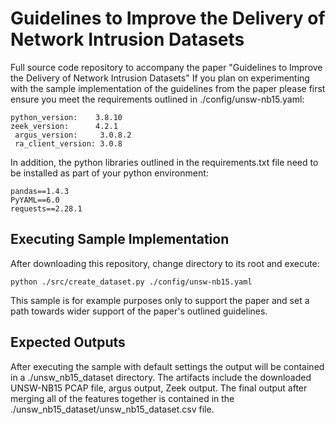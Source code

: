 # Guidelines to Improve the Delivery of Network Intrusion Datasets
Full source code repository to accompany the paper "Guidelines to Improve the Delivery of Network Intrusion Datasets"
If you plan on experimenting with the sample implementation of the guidelines from the paper please first ensure you meet the requirements outlined in ./config/unsw-nb15.yaml:

```
python_version:    3.8.10
zeek_version:      4.2.1
 argus_version:     3.0.8.2
 ra_client_version: 3.0.8 
```

In addition, the python libraries outlined in the requirements.txt file need to be installed as part of your python environment:

```
pandas==1.4.3
PyYAML==6.0
requests==2.28.1
```

## Executing Sample Implementation
After downloading this repository, change directory to its root and execute:

```
python ./src/create_dataset.py ./config/unsw-nb15.yaml

```

This sample is for example purposes only to support the paper and set a path towards wider support of the paper's outlined guidelines.

## Expected Outputs
After executing the sample with default settings the output will be contained in a ./unsw_nb15_dataset directory.
The artifacts include the downloaded UNSW-NB15 PCAP file, argus output, Zeek output.
The final output after merging all of the features together is  contained in the ./unsw_nb15_dataset/unsw_nb15_dataset.csv file.

